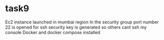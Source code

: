 # task9
Ec2 instance launched in mumbai region
In the security group port number 22 is opened for ssh
security key is generated so others cant ssh my console
Docker and docker compose installed
